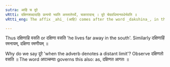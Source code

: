 ```yaml
---
sutra: आहि च दूरे
vRtti: दक्षिणशब्दादाहिः प्रत्ययो भवति अस्तातेरर्थे, चकारादाच् । दूरे चेदवधिमानवधेर्भवति ॥
vRtti_eng: The affix _ahi_ (आहि) comes after the word _dakshina_, in the sense of _astati_, as well as _ach_, when the reference is to a distant limit.

---
```

Thus दक्षिणाहि वसति or दक्षिणा वसति 'he lives far away in the south'. Similarly दक्षिणाहिं रमनायम्, दक्षिणा रमणीयम् ॥

Why do we say दूरे 'when the adverb denotes a distant limit'? Observe दक्षिणतो वसति ॥ The word अपञ्चम्याः governs this also: as, दक्षिणत आगतः ॥